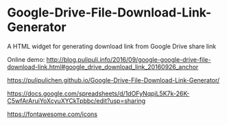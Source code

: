 # Google-Drive-File-Download-Link-Generator
A HTML widget for generating download link from Google Drive share link

Online demo: http://blog.pulipuli.info/2016/09/google-google-drive-file-download-link.html#google_drive_download_link_20160926_anchor

https://pulipulichen.github.io/Google-Drive-File-Download-Link-Generator/

https://docs.google.com/spreadsheets/d/1dOFyNqpjL5K7k-26K-C5wfArAruiYoXcyuXYCkTpbbc/edit?usp=sharing

https://fontawesome.com/icons